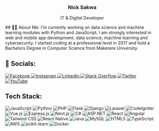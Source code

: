 <p align="center">
  <a href="https://github.com/YOUR_GITHUB_USERNAME">
  </a>
  <h3 align="center">Nick Sakwa</h3>
  <p align="center">
    IT & Digital Developer
  </p>
</p>
## 🙋‍♂️ About Me:
I'm currently working on data science and machine learning modules with Python and JavaScript. I am strongly interested in web and mobile app development, data science, machine learning and cybersecurity. I started coding at a professional level in 2017 and hold a Bachelors Degree in Computer Science from Makerere University.

## 🔗 Socials:
<p align="left">
  <a href="https://www.facebook.com/nick.sakwa" target="_blank">
    <img align="center" src="https://img.shields.io/badge/Facebook-%231877F2.svg?style=for-the-badge&logo=Facebook&logoColor=white" alt="Facebook"/>
  </a>
  <a href="https://www.instagram.com/nickspartan01/" target="_blank">
    <img align="center" src="https://img.shields.io/badge/Instagram-%23E4405F.svg?style=for-the-badge&logo=Instagram&logoColor=white" alt="Instagram"/>
  </a>
  <a href="https://www.linkedin.com/in/nick-sakwa-303a98146/" target="_blank">
    <img align="center" src="https://img.shields.io/badge/LinkedIn-%230077B5.svg?style=for-the-badge&logo=linkedin&logoColor=white" alt="LinkedIn"/>
  </a>
  <a href="YOUR_STACKOVERFLOW_URL" target="_blank">
    <img align="center" src="https://img.shields.io/badge/Stack_Overflow-FE7A16?style=for-the-badge&logo=stack-overflow&logoColor=white" alt="Stack Overflow"/>
  </a>
  <a href="https://x.com/nickspartan01" target="_blank">
    <img align="center" src="https://img.shields.io/badge/Twitter-%231DA1F2.svg?style=for-the-badge&logo=twitter&logoColor=white" alt="Twitter"/>
  </a>
  <a href="https://www.youtube.com/@TechProximity01" target="_blank">
    <img align="center" src="https://img.shields.io/badge/YouTube-%23FF0000.svg?style=for-the-badge&logo=youtube&logoColor=white" alt="YouTube"/>
  </a>
</p>

##  Tech Stack:
<p align="left">
  <img src="https://img.shields.io/badge/JavaScript-%23F7DF1E.svg?style=for-the-badge&logo=javascript&logoColor=black" alt="JavaScript"/>
  <img src="https://img.shields.io/badge/Python-3776AB?style=for-the-badge&logo=python&logoColor=white" alt="Python"/>
  <img src="https://img.shields.io/badge/PHP-%23777BB4.svg?style=for-the-badge&logo=php&logoColor=white" alt="PHP"/>
  <img src="https://img.shields.io/badge/Flask-%23000.svg?style=for-the-badge&logo=flask&logoColor=white" alt="Flask"/>
  <img src="https://img.shields.io/badge/Django-%23092E20.svg?style=for-the-badge&logo=django&logoColor=white" alt="Django"/>
  <img src="https://img.shields.io/badge/Laravel-%23FF2D20.svg?style=for-the-badge&logo=laravel&logoColor=white" alt="Laravel"/>
  <img src="https://img.shields.io/badge/CodeIgniter-%23EF4223.svg?style=for-the-badge&logo=codeigniter&logoColor=white" alt="CodeIgniter"/>
  <img src="https://img.shields.io/badge/Vue.js-42b883?style=for-the-badge&logo=vue.js&logoColor=white" alt="Vue.js"/>
  <img src="https://img.shields.io/badge/Express.js-%23000000.svg?style=for-the-badge&logo=express&logoColor=white" alt="Express.js"/>
  <img src="https://img.shields.io/badge/Next.js-%23000000.svg?style=for-the-badge&logo=nextdotjs&logoColor=white" alt="Next.js"/>
  <img src="https://img.shields.io/badge/C%23-%23239120.svg?style=for-the-badge&logo=c-sharp&logoColor=white" alt="C#"/>
  <img src="https://img.shields.io/badge/.NET-%236310B2.svg?style=for-the-badge&logo=.net&logoColor=white" alt="ASP.NET"/>
  <img src="https://img.shields.io/badge/React-20232A?style=for-the-badge&logo=react&logoColor=61DAFB" alt="React"/>
  <img src="https://img.shields.io/badge/Angular-%23DD0031.svg?style=for-the-badge&logo=angular&logoColor=white" alt="Angular"/>
  <img src="https://img.shields.io/badge/Tailwind%20CSS-%2338B2AC.svg?style=for-the-badge&logo=tailwind-css&logoColor=white" alt="Tailwind CSS"/>
  <img src="https://img.shields.io/badge/React_Native-%2361DAFB.svg?style=for-the-badge&logo=react&logoColor=white" alt="React Native"/>
  <img src="https://img.shields.io/badge/Java-%23ED8B00.svg?style=for-the-badge&logo=java&logoColor=white" alt="Java"/>
  <img src="https://img.shields.io/badge/MySQL-%23005C84.svg?style=for-the-badge&logo=mysql&logoColor=white" alt="MySQL"/>
  <img src="https://img.shields.io/badge/HTML5-%23E34F26.svg?style=for-the-badge&logo=html5&logoColor=white" alt="HTML5"/>
  <img src="https://img.shields.io/badge/TypeScript-%23007ACC.svg?style=for-the-badge&logo=typescript&logoColor=white" alt="TypeScript"/>
  <img src="https://img.shields.io/badge/AWS-%23232F3E.svg?style=for-the-badge&logo=amazon-aws&logoColor=white" alt="AWS"/>
  <img src="https://img.shields.io/badge/scikit--learn-%23F7931E.svg?style=for-the-badge&logo=scikit-learn&logoColor=white" alt="scikit-learn"/>
  <img src="https://img.shields.io/badge/Docker-%232496ED.svg?style=for-the-badge&logo=docker&logoColor=white" alt="Docker"/>
</p>
